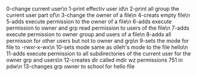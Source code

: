 0-change current user\n
1-print effectiv user id\n
2-print all group the current user part of\n
3-change the owner of a file\n
4-creats empty file\n
5-adds execute permission to the owner of a file\n
6-adds execute permission to owner and grp read permission to users of the file\n
7-adds execute permission to owner group and users of a file\n
8-adds all permisson for other users but not to owner and grp\n
9-sets the mode for file to -rwxr-x-wx\n
10-sets mode same as olleh's mode to the file hello\n
11-adds execute permission to all subdirectories of the current user for the owner grp and users\n
12-creates dir called mdir wz permissions 751 in pdw\n
13-changes grp owner to school for hello file
